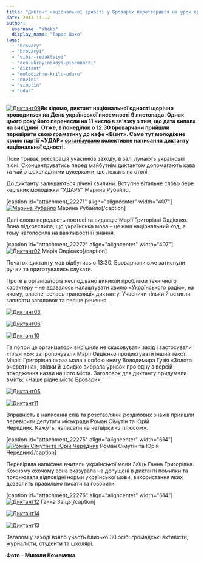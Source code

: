 ```yaml
---
title: "Диктант національної єдності у Броварах перетворився на урок краєзнавства"
date: 2013-11-12
author: 
  username: "shako"
  display_name: "Тарас Шако"
tags: 
  - "brovary"
  - "brovaryi"
  - "vibir-redaktsiyi"
  - "den-ukrayinskoyi-pisemnosti"
  - "diktant"
  - "molodizhne-krilo-udaru"
  - "novini"
  - "simutin"
  - "udar"
---
```


[![Диктант09](https://mpz.brovary.org/wp-content/uploads/2013/11/Diktant09.jpg)](https://mpz.brovary.org/wp-content/uploads/2013/11/Diktant09.jpg)**Як відомо, диктант національної єдності щорічно проводиться на День української писемності 9 листопада. Однак цього року його перенесли на 11 число в зв’язку з тим, що дата випала на вихідний. Отже, в понеділок о 12.30 броварчани прийшли перевірити свою граматику до кафе «Візит». Саме тут молодіжне крило партії «УДАР» [організувало](https://mpz.brovary.org/vseukrayinskiy-diktant-natsionalnoyi-yednosti-v-brovarah-2/) колективне написання диктанту національної єдності.** 

Поки триває реєстрація учасників заходу, в залі лунають українські пісні. Сконцентруватись перед майбутнім диктантом допомагають кава та чай з шоколадними цукерками, що лежать на столі.

До диктанту залишаються лічені хвилини. Вступне вітальне слово бере керівник молодіжки "УДАРУ" Марина Рубайло.

\[caption id="attachment\_22271" align="aligncenter" width="407"\][![Марина Рубайло](https://mpz.brovary.org/wp-content/uploads/2013/11/Diktant01.jpg)](https://mpz.brovary.org/wp-content/uploads/2013/11/Diktant01.jpg) Марина Рубайло\[/caption\]

Далі слово передають поетесі та видавцю Марії Григорівні Овдієнко. Вона підкреслила, що українська мова – це наш національний код, а тому наголосила на важливості її знання.

\[caption id="attachment\_22272" align="aligncenter" width="407"\][![Диктант02](https://mpz.brovary.org/wp-content/uploads/2013/11/Diktant02.jpg)](https://mpz.brovary.org/wp-content/uploads/2013/11/Diktant02.jpg) Марія Овдієнко\[/caption\]

Початок диктанту мав відбутись о 13:30. Броварчани вже затиснули ручки та приготувались слухати.

Проте в організаторів несподівано виникли проблеми технічного характеру – не вдавалось налаштувати хвилю «Українського радіо», на якому, власне, велась трансляція диктанту. Учасники тільки й встигли записати заголовок та перше речення.

[![Диктант03](https://mpz.brovary.org/wp-content/uploads/2013/11/Diktant03.jpg)](https://mpz.brovary.org/wp-content/uploads/2013/11/Diktant03.jpg)

[![Диктант06](https://mpz.brovary.org/wp-content/uploads/2013/11/Diktant06.jpg)](https://mpz.brovary.org/wp-content/uploads/2013/11/Diktant06.jpg)

[![Диктант10](https://mpz.brovary.org/wp-content/uploads/2013/11/Diktant10.jpg)](https://mpz.brovary.org/wp-content/uploads/2013/11/Diktant10.jpg)

Та попри це організатори вирішили не скасовувати захід і застосували «план «Б»: запропонували Марії Овдієнко продиктувати інший текст. Марія Григорівна якраз мала з собою книгу Володимира Гузія «Золота очеретина», звідки й швидко вибрала уривок про одну з версій походження назви нашого міста. Заголовок для диктанту придумали вмить: «Наше рідне місто Бровари».

[![Диктант05](https://mpz.brovary.org/wp-content/uploads/2013/11/Diktant05.jpg)](https://mpz.brovary.org/wp-content/uploads/2013/11/Diktant05.jpg)

[![Диктант11](https://mpz.brovary.org/wp-content/uploads/2013/11/Diktant11.jpg)](https://mpz.brovary.org/wp-content/uploads/2013/11/Diktant11.jpg)

Вправність в написанні слів та розставлянні розділових знаків прийшли перевірити депутати міськради Роман Сімутін та Юрій Чередник. Кажуть, написали на четвірки «з плюсом».

\[caption id="attachment\_22275" align="aligncenter" width="614"\][![Роман Сімутін та Юрій Чередник](https://mpz.brovary.org/wp-content/uploads/2013/11/Diktant04.jpg)](https://mpz.brovary.org/wp-content/uploads/2013/11/Diktant04.jpg) Роман Сімутін та Юрій Чередник\[/caption\]

Перевіряла написане вчитель української мови Заїць Ганна Григорівна. Кожному охочому вона вказувала на допущені в диктанті помилки та пояснювала відповідні норми української мови, використання яких дозволить правильно писати та говорити.

\[caption id="attachment\_22276" align="aligncenter" width="614"\][![Диктант12](https://mpz.brovary.org/wp-content/uploads/2013/11/Diktant12.jpg)](https://mpz.brovary.org/wp-content/uploads/2013/11/Diktant12.jpg) Ганна Заїць\[/caption\]

[![Диктант14](https://mpz.brovary.org/wp-content/uploads/2013/11/Diktant14.jpg)](https://mpz.brovary.org/wp-content/uploads/2013/11/Diktant14.jpg)

[![Диктант13](https://mpz.brovary.org/wp-content/uploads/2013/11/Diktant13.jpg)](https://mpz.brovary.org/wp-content/uploads/2013/11/Diktant13.jpg)

Загалом у заході взяло участь близько 30 осіб: громадські активісти, журналісти, студенти та школярі.

**Фото - Миколи Кожемяка**
